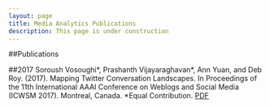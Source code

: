 ```yaml
---
layout: page
title: Media Analytics Publications
description: This page is under construction
---
```

##Publications

##2017
Soroush Vosoughi*, Prashanth Vijayaraghavan*, Ann Yuan, and Deb Roy. (2017). Mapping Twitter Conversation Landscapes. In Proceedings of the 11th International AAAI Conference on Weblogs and Social Media (ICWSM 2017). Montreal, Canada. *Equal Contribution. [PDF](/PDFs/ICWSM-2017.pdf)
